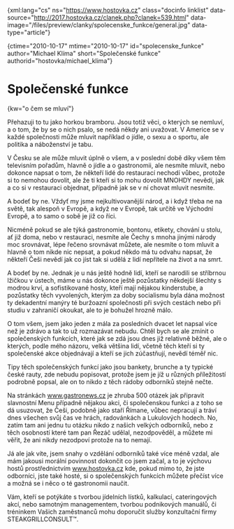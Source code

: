 
{xml:lang="cs" ns="https://www.hostovka.cz" class="docinfo linklist" data-source="http://2017.hostovka.cz/clanek.php?clanek=539.html" data-image="/files/preview/clanky/spolecenske_funkce/general.jpg" data-type="article"}

{ctime="2010-10-17" mtime="2010-10-17" id="spolecenske\_funkce" author="Michael Klíma" short="Společenské funkce" authorid="hostovka/michael\_klima"}

# Společenské funkce

<!-- generated attribute kw by user_udpatekw.sh on 2020-04-25, do not edit -->

{kw="o čem se mluví"}

Přehazuji to tu jako horkou bramboru. Jsou totiž věci, o kterých se nemluví, a o tom, že by se o nich psalo, se nedá někdy ani uvažovat. V Americe se v každé společnosti může mluvit například o jídle, o sexu a o sportu, ale politika a náboženství je tabu.

V Česku se ale může mluvit úplně o všem, a v poslední době díky všem těm televisním pořadům, hlavně o jídle a o gastronomii, ale nesmíte mluvit, nebo dokonce napsat o tom, že někteří lidé do restaurací nechodí vůbec, protože si to nemohou dovolit, ale že ti kteří si to mohu dovolit MNOHDY nevědí, jak a co si v restauraci objednat, případně jak se v ní chovat mluvit nesmite.

A bodeť by ne. Vždyť my jsme nejkultivovanější národ, a i když třeba ne na světě, tak alespoň v Evropě, a když ne v Evropě, tak určitě ve Východní Evropě, a to samo o sobě je již co říci.

Nicméně pokud se ale týká gastronomie, bontonu, etikety, chování u stolu, ať již doma, nebo v restauraci, nesmíte ale Čechy s mnoha jinými národy moc srovnávat, lépe řečeno srovnávat můžete, ale nesmíte o tom mluvit a hlavně o tom nikde nic nepsat, a pokud někdo má tu odvahu napsat, že někteří Češi nevědí jak co jíst tak si udělá z lidí nepřítele na život a na smrt.

A bodeť by ne. Jednak je u nás ještě hodně lidí, kteří se narodili se stříbrnou lžičkou v ústech, máme u nás dokonce ještě pozůstatky někdejší šlechty s modrou krví, a sofistikované hosty, kteří mají nějakou kinderstube, a pozůstatky těch vyvolených, kterým za doby socialismu byla dána možnost ty dekadentní manýry té buržoazní společnosti při svých cestách nebo při studiu v zahraničí okoukat, ale to je bohužel hrozně málo.

O tom všem, jsem jako jeden z mála za posledních dvacet let napsal více než je zdrávo a tak to už rozmazávat nebudu. Chtěl bych se ale zmínit o společenských funkcích, které jak se zdá jsou dnes již relativně běžné, ale o kterých, podle mého názoru, velká většina lidí, včetně těch kteří si ty společenské akce objednávají a kteří se jich zúčastňují, nevědí téměř nic.

Tipy těch společenských funkcí jako jsou bankety, brunche a ty typické české rauty, zde nebudu popisovat, protože jsem je jíž u různých příležitostí podrobně popsal, ale on to nikdo z těch rádoby odborníků stejně nečte.

Na stránkách www.gastronews.cz je zhruba 500 otázek jak připravit slavnostní Menu případně nějakou akci, či společenskou funkci a z toho se dá usuzovat, že Češi, podobně jako staří Římane, vůbec nepracují a tráví dnes všechen svůj čas ve hrách, radovánkách a Lukulových hodech. No, zatím tam ani jednu tu otázku nikdo z našich velkých odborníků, nebo z těch osobností které tam pan Řezáč udělal, nezodpověděl, a můžete mi věřit, že ani nikdy nezodpoví protože na to nemají.

Já ale jak víte, jsem snahy o vzdělání odborníků také více méně vzdal, ale mám jakousi morální povinnost dokončit co jsem začal, a to je výchovu hostů prostřednictvím www.hostovka.cz kde, pokud mimo to, že jste odborníci, jste také hosté, si o společenských funkcích můžete přečíst více a možná se i něco o té gastronomii naučit.

Vám, kteří se potýkáte s tvorbou jídelních lístků, kalkulací, cateringových akcí, nebo samotným managementem, tvorbou podnikových manuálů, či tréninkem Vašich zaměstnanců mohu doporučit služby konzultační firmy STEAKGRILLCONSULT™.

